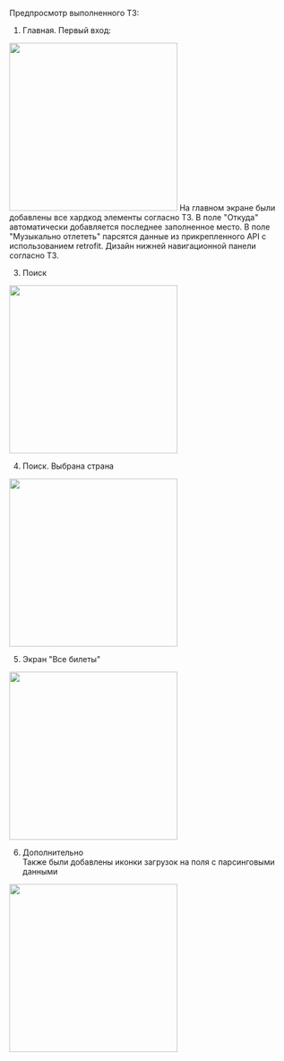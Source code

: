 Предпросмотр выполненного ТЗ:
1. Главная. Первый вход:
<img src="https://github.com/user-attachments/assets/c93ece66-91e7-4076-aa6c-cc341d754b3d" width="300"/>  
На главном экране были добавлены все хардкод элементы согласно ТЗ.
В поле "Откуда" автоматически добавляется последнее заполненное место.
В поле "Музыкально отлететь" парсятся данные из прикрепленного API с использованием retrofit.
Дизайн нижней навигационной панели согласно ТЗ.

3. Поиск
<img src="https://github.com/user-attachments/assets/e00e27fb-7a2d-4abc-ae90-2aa69ad609b8" width="300"/>

4. Поиск. Выбрана страна
<img src="https://github.com/user-attachments/assets/f12e4a8f-fd1f-461a-878a-0dab30427bf8" width="300"/>

5. Экран "Все билеты"
<img src="https://github.com/user-attachments/assets/6b50bb15-83f3-4c48-9c46-91f1bcca7a87" width="300"/>

6. Дополнительно  
Также были добавлены иконки загрузок на поля с парсинговыми данными
<img src="https://github.com/user-attachments/assets/67cc4496-c9e6-4551-9a89-2fdfaaf4bf46" width="300"/>
